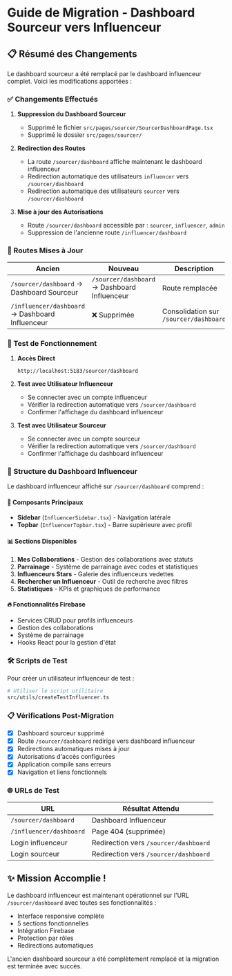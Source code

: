 # Guide de Migration - Dashboard Sourceur vers Influenceur

## 📋 Résumé des Changements

Le dashboard sourceur a été remplacé par le dashboard influenceur complet. Voici les modifications apportées :

### ✅ Changements Effectués

1. **Suppression du Dashboard Sourceur**
   - Supprimé le fichier `src/pages/sourcer/SourcerDashboardPage.tsx`
   - Supprimé le dossier `src/pages/sourcer/`

2. **Redirection des Routes**
   - La route `/sourcer/dashboard` affiche maintenant le dashboard influenceur
   - Redirection automatique des utilisateurs `influencer` vers `/sourcer/dashboard`
   - Redirection automatique des utilisateurs `sourcer` vers `/sourcer/dashboard`

3. **Mise à jour des Autorisations**
   - Route `/sourcer/dashboard` accessible par : `sourcer`, `influencer`, `admin`
   - Suppression de l'ancienne route `/influencer/dashboard`

### 🔄 Routes Mises à Jour

| Ancien | Nouveau | Description |
|--------|---------|-------------|
| `/sourcer/dashboard` → Dashboard Sourceur | `/sourcer/dashboard` → Dashboard Influenceur | Route remplacée |
| `/influencer/dashboard` → Dashboard Influenceur | ❌ Supprimée | Consolidation sur `/sourcer/dashboard` |

### 🚀 Test de Fonctionnement

1. **Accès Direct**
   ```
   http://localhost:5183/sourcer/dashboard
   ```

2. **Test avec Utilisateur Influenceur**
   - Se connecter avec un compte influenceur
   - Vérifier la redirection automatique vers `/sourcer/dashboard`
   - Confirmer l'affichage du dashboard influenceur

3. **Test avec Utilisateur Sourceur**
   - Se connecter avec un compte sourceur
   - Vérifier la redirection automatique vers `/sourcer/dashboard`
   - Confirmer l'affichage du dashboard influenceur

### 📁 Structure du Dashboard Influenceur

Le dashboard influenceur affiché sur `/sourcer/dashboard` comprend :

#### 🧩 Composants Principaux
- **Sidebar** (`InfluencerSidebar.tsx`) - Navigation latérale
- **Topbar** (`InfluencerTopbar.tsx`) - Barre supérieure avec profil

#### 📊 Sections Disponibles
1. **Mes Collaborations** - Gestion des collaborations avec statuts
2. **Parrainage** - Système de parrainage avec codes et statistiques
3. **Influenceurs Stars** - Galerie des influenceurs vedettes
4. **Rechercher un Influenceur** - Outil de recherche avec filtres
5. **Statistiques** - KPIs et graphiques de performance

#### 🔥 Fonctionnalités Firebase
- Services CRUD pour profils influenceurs
- Gestion des collaborations
- Système de parrainage
- Hooks React pour la gestion d'état

### 🛠️ Scripts de Test

Pour créer un utilisateur influenceur de test :
```bash
# Utiliser le script utilitaire
src/utils/createTestInfluencer.ts
```

### 📋 Vérifications Post-Migration

- [x] Dashboard sourceur supprimé
- [x] Route `/sourcer/dashboard` redirige vers dashboard influenceur
- [x] Redirections automatiques mises à jour
- [x] Autorisations d'accès configurées
- [x] Application compile sans erreurs
- [x] Navigation et liens fonctionnels

### 🌐 URLs de Test

| URL | Résultat Attendu |
|-----|------------------|
| `/sourcer/dashboard` | Dashboard Influenceur |
| `/influencer/dashboard` | Page 404 (supprimée) |
| Login influenceur | Redirection vers `/sourcer/dashboard` |
| Login sourceur | Redirection vers `/sourcer/dashboard` |

## ✨ Mission Accomplie !

Le dashboard influenceur est maintenant opérationnel sur l'URL `/sourcer/dashboard` avec toutes ses fonctionnalités :
- Interface responsive complète
- 5 sections fonctionnelles
- Intégration Firebase
- Protection par rôles
- Redirections automatiques

L'ancien dashboard sourceur a été complètement remplacé et la migration est terminée avec succès.
